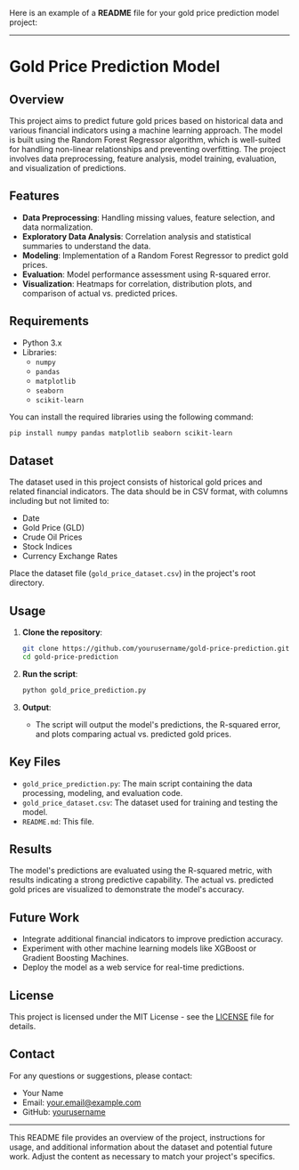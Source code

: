 Here is an example of a **README** file for your gold price prediction model project:

---

# Gold Price Prediction Model

## Overview

This project aims to predict future gold prices based on historical data and various financial indicators using a machine learning approach. The model is built using the Random Forest Regressor algorithm, which is well-suited for handling non-linear relationships and preventing overfitting. The project involves data preprocessing, feature analysis, model training, evaluation, and visualization of predictions.

## Features

- **Data Preprocessing**: Handling missing values, feature selection, and data normalization.
- **Exploratory Data Analysis**: Correlation analysis and statistical summaries to understand the data.
- **Modeling**: Implementation of a Random Forest Regressor to predict gold prices.
- **Evaluation**: Model performance assessment using R-squared error.
- **Visualization**: Heatmaps for correlation, distribution plots, and comparison of actual vs. predicted prices.

## Requirements

- Python 3.x
- Libraries:
  - `numpy`
  - `pandas`
  - `matplotlib`
  - `seaborn`
  - `scikit-learn`

You can install the required libraries using the following command:

```bash
pip install numpy pandas matplotlib seaborn scikit-learn
```

## Dataset

The dataset used in this project consists of historical gold prices and related financial indicators. The data should be in CSV format, with columns including but not limited to:

- Date
- Gold Price (GLD)
- Crude Oil Prices
- Stock Indices
- Currency Exchange Rates

Place the dataset file (`gold_price_dataset.csv`) in the project's root directory.

## Usage

1. **Clone the repository**:
   ```bash
   git clone https://github.com/yourusername/gold-price-prediction.git
   cd gold-price-prediction
   ```

2. **Run the script**:
   ```bash
   python gold_price_prediction.py
   ```

3. **Output**:
   - The script will output the model's predictions, the R-squared error, and plots comparing actual vs. predicted gold prices.

## Key Files

- `gold_price_prediction.py`: The main script containing the data processing, modeling, and evaluation code.
- `gold_price_dataset.csv`: The dataset used for training and testing the model.
- `README.md`: This file.

## Results

The model's predictions are evaluated using the R-squared metric, with results indicating a strong predictive capability. The actual vs. predicted gold prices are visualized to demonstrate the model's accuracy.

## Future Work

- Integrate additional financial indicators to improve prediction accuracy.
- Experiment with other machine learning models like XGBoost or Gradient Boosting Machines.
- Deploy the model as a web service for real-time predictions.

## License

This project is licensed under the MIT License - see the [LICENSE](LICENSE) file for details.

## Contact

For any questions or suggestions, please contact:

- Your Name
- Email: your.email@example.com
- GitHub: [yourusername](https://github.com/yourusername)

---

This README file provides an overview of the project, instructions for usage, and additional information about the dataset and potential future work. Adjust the content as necessary to match your project's specifics.
